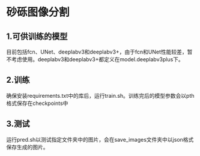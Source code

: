 # 砂砾图像分割

## 1.可供训练的模型

目前包括fcn、UNet、deeplabv3和deeplabv3+，由于fcn和UNet性能较差，暂不考虑使用。deeplabv3和deeplabv3+都定义在model.deeplabv3plus下。

## 2.训练
确保安装requirements.txt中的库后，运行train.sh。训练完后的模型参数会以pth格式保存在checkpoints中

## 3.测试
运行pred.sh以测试指定文件夹中的图片，会在save_images文件夹中以json格式保存生成的图片。